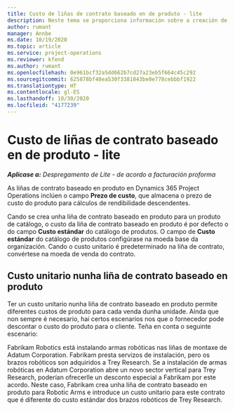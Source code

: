```yaml
---
title: Custo de liñas de contrato baseado en de produto - lite
description: Neste tema se proporciona información sobre a creación de
author: rumant
manager: Annbe
ms.date: 10/19/2020
ms.topic: article
ms.service: project-operations
ms.reviewer: kfend
ms.author: rumant
ms.openlocfilehash: 0e961bcf32a5dd662b7cd27a23eb5f664c45c292
ms.sourcegitcommit: 625878bf48ea530f3381843be0e778cebbbf1922
ms.translationtype: HT
ms.contentlocale: gl-ES
ms.lasthandoff: 10/30/2020
ms.locfileid: "4177239"
---
```

# <a name="cost-product-based-contract-lines---lite"></a>Custo de liñas de contrato baseado en de produto - lite

_**Aplícase a:** Despregamento de Lite - de acordo a facturación proforma_


As liñas de contrato baseado en produto en Dynamics 365 Project Operations inclúen o campo **Prezo de custo**, que almacena o prezo de custo do produto para cálculos de rendibilidade descendentes.

Cando se crea unha liña de contrato baseado en produto para un produto de catálogo, o custo da liña de contrato baseado en produto é por defecto o do campo **Custo estándar** do catálogo de produtos. O campo de **Custo estándar** do catálogo de produtos configúrase na moeda base da organización. Cando o custo unitario é predeterminado na liña de contrato, convértese na moeda de venda do contrato.

## <a name="unit-cost-on-a-product-based-contract-line"></a>Custo unitario nunha liña de contrato baseado en produto

Ter un custo unitario nunha liña de contrato baseado en produto permite diferentes custos de produto para cada venda dunha unidade. Aínda que non sempre é necesario, hai certos escenarios nos que o fornecedor pode descontar o custo do produto para o cliente. Teña en conta o seguinte escenario:

Fabrikam Robotics está instalando armas robóticas nas liñas de montaxe de Adatum Corporation. Fabrikam presta servizos de instalación, pero os brazos robóticos son adquiridos a Trey Research. Se a instalación de armas robóticas en Adatum Corporation abre un novo sector vertical para Trey Research, poderían ofrecerlle un desconto especial a Fabrikam por este acordo. Neste caso, Fabrikam crea unha liña de contrato baseado en produto para Robotic Arms e introduce un custo unitario para este contrato que é diferente do custo estándar dos brazos robóticos de Trey Research.
